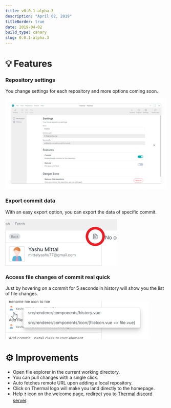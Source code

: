 ```yaml
---
title: v0.0.1-alpha.3
description: "April 02, 2019"
titleBorder: true
date: 2019-04-02
build_type: canary
slug: 0.0.1-alpha.3
---
```


# 💡 Features

### Repository settings

You change settings for each repository and more options coming soon.

![Repository settings page](./images/repository-settings.png)

### Export commit data

With an easy export option, you can export the data of specific commit.

![Export commit data](./images/export-commit-data.png)

### Access file changes of commit real quick

Just by hovering on a commit for 5 seconds in history will show you the list of file changes.

![Quick list of file changes in history page](./images/quick-filechanges-list.png)

# ⚙ Improvements

- Open file explorer in the current working directory.
- You can pull changes with a single click.
- Auto fetches remote URL upon adding a local repository.
- Click on Thermal logo will make you land directly to the homepage.
- Help `❓` icon on the welcome page, redirect you to [Thermal discord server](https://discord.gg/f5mYum8).
